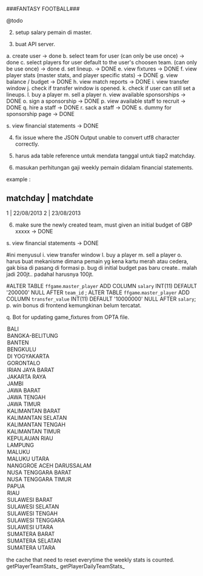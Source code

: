 ###FANTASY FOOTBALL###

@todo

2. setup salary pemain di master.

3. buat API server.

a. create user -> done
b. select team for user (can only be use once) -> done
c. select players for user default to the user's choosen team. (can only be use once) -> done
d. set lineup. -> DONE
e. view fixtures -> DONE
f. view player stats (master stats, and player specific stats) -> DONE
g. view balance / budget -> DONE
h. view match reports -> DONE
i. view transfer window
j. check if transfer window is opened.
k. check if user can still set a lineups.
l. buy a player
m. sell a player 
n. view available sponsorships -> DONE
o. sign a sponsorship -> DONE
p. view available staff to recruit -> DONE
q. hire a staff -> DONE
r. sack a staff -> DONE
s. dummy for sponsorship page -> DONE

s. view financial statements -> DONE

4. fix issue where the JSON Output unable to convert utf8 character correctly.

5. harus ada table reference untuk mendata tanggal untuk tiap2 matchday.

6. masukan perhitungan gaji weekly pemain didalam financial statements.

example : 

matchday | matchdate
----------------------------
1		 | 22/08/2013
2        | 23/08/2013


6. make sure the newly created team, must given an initial budget of  GBP xxxxx -> DONE


s. view financial statements -> DONE


#ini menyusul
i. view transfer window
l. buy a player
m. sell a player 
o. harus buat mekanisme dimana pemain yg kena kartu merah atau cedera, gak bisa di pasang di formasi
p. bug di initial budget pas baru create.. malah jadi 200jt.. padahal harusnya 100jt.



#ALTER TABLE `ffgame`.`master_player`     ADD COLUMN `salary` INT(11) DEFAULT '200000' NULL AFTER `team_id`
;
ALTER TABLE `ffgame`.`master_player`     ADD COLUMN `transfer_value` INT(11) DEFAULT '10000000' NULL AFTER `salary`;
p. win bonus di frontend kemungkinan belum tercatat.

q. Bot for updating game_fixtures from OPTA file.



<option value="2">BALI</option>
	<option value="3">BANGKA-BELITUNG</option>
	<option value="4">BANTEN</option>
	<option value="5">BENGKULU</option>
	<option value="33">DI YOGYAKARTA</option>
	<option value="6">GORONTALO</option>
	<option value="7">IRIAN JAYA BARAT</option>
	<option value="8">JAKARTA RAYA</option>
	<option value="9">JAMBI</option>
	<option value="10">JAWA BARAT</option>
	<option value="11">JAWA TENGAH</option>
	<option value="12">JAWA TIMUR</option>
	<option value="13">KALIMANTAN BARAT</option>
	<option value="14">KALIMANTAN SELATAN</option>
	<option value="15">KALIMANTAN TENGAH</option>
	<option value="16">KALIMANTAN TIMUR</option>
	<option value="17">KEPULAUAN RIAU</option>
	<option value="18">LAMPUNG</option>
	<option value="19">MALUKU</option>
	<option value="20">MALUKU UTARA</option>
	<option value="1">NANGGROE ACEH DARUSSALAM</option>
	<option value="21">NUSA TENGGARA BARAT</option>
	<option value="22">NUSA TENGGARA TIMUR</option>
	<option value="23">PAPUA</option>
	<option value="24">RIAU</option>
	<option value="25">SULAWESI BARAT</option>
	<option value="26">SULAWESI SELATAN</option>
	<option value="27">SULAWESI TENGAH</option>
	<option value="28">SULAWESI TENGGARA</option>
	<option value="29">SULAWESI UTARA</option>
	<option value="30">SUMATERA BARAT</option>
	<option value="31">SUMATERA SELATAN</option>
	<option value="32">SUMATERA UTARA</option>



the cache that need to reset everytime the weekly stats is counted.
getPlayerTeamStats_
getPlayerDailyTeamStats_